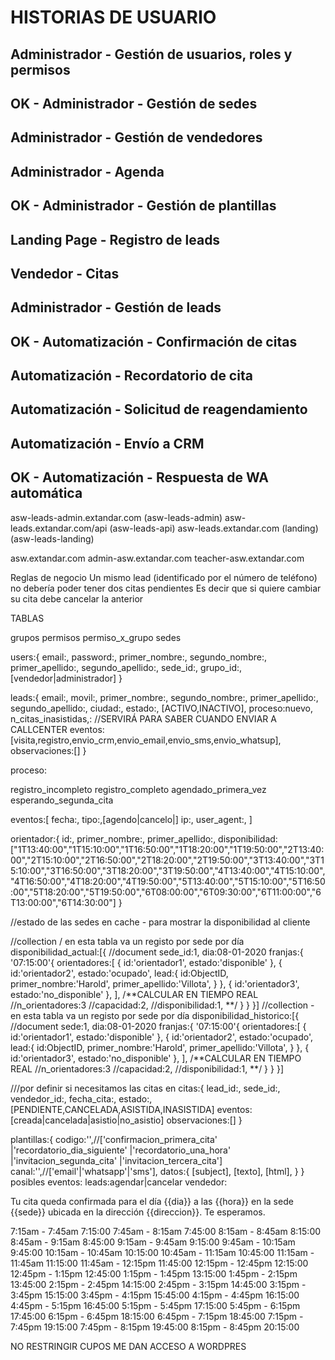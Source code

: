 # HISTORIAS DE USUARIO
## Administrador - Gestión de usuarios, roles y permisos
## OK - Administrador - Gestión de sedes
## Administrador - Gestión de vendedores
## Administrador - Agenda
## OK - Administrador - Gestión de plantillas
## Landing Page - Registro de leads
## Vendedor - Citas
## Administrador - Gestión de leads
## OK - Automatización - Confirmación de citas
## Automatización - Recordatorio de cita
## Automatización - Solicitud de reagendamiento
## Automatización - Envío a CRM
## OK - Automatización - Respuesta de WA automática

asw-leads-admin.extandar.com (asw-leads-admin)
asw-leads.extandar.com/api (asw-leads-api)
asw-leads.extandar.com (landing) (asw-leads-landing)

asw.extandar.com
admin-asw.extandar.com
teacher-asw.extandar.com

Reglas de negocio
Un mismo lead (identificado por el número de teléfono) no debería poder tener dos citas pendientes
Es decir que si quiere cambiar su cita debe cancelar la anterior

TABLAS

grupos
permisos
permiso_x_grupo
sedes

users:{
	email:,
	password:,
	primer_nombre:,
	segundo_nombre:,
	primer_apellido:,
	segundo_apellido:,
	sede_id:,
	grupo_id:,[vendedor|administrador]
}

leads:{
	email:,
	movil:,
	primer_nombre:,
	segundo_nombre:,
	primer_apellido:,
	segundo_apellido:,
	ciudad:,
	estado:, [ACTIVO,INACTIVO],
	proceso:nuevo,
	n_citas_inasistidas,: //SERVIRÁ PARA SABER CUANDO ENVIAR A CALLCENTER
	eventos:[visita,registro,envio_crm,envio_email,envio_sms,envio_whatsup],
	observaciones:[]
}

proceso:

registro_incompleto
registro_completo
agendado_primera_vez
esperando_segunda_cita


eventos:[
	fecha:,
	tipo:,[agendo|cancelo|]
	ip:,
	user_agent:,
]

orientador:{
	id:,
	primer_nombre:,
	primer_apellido:,
	disponibilidad:["1T13:40:00","1T15:10:00","1T16:50:00","1T18:20:00","1T19:50:00","2T13:40:00","2T15:10:00","2T16:50:00","2T18:20:00","2T19:50:00","3T13:40:00","3T15:10:00","3T16:50:00","3T18:20:00","3T19:50:00","4T13:40:00","4T15:10:00","4T16:50:00","4T18:20:00","4T19:50:00","5T13:40:00","5T15:10:00","5T16:50:00","5T18:20:00","5T19:50:00","6T08:00:00","6T09:30:00","6T11:00:00","6T13:00:00","6T14:30:00"]
}

//estado de las sedes en cache - para mostrar la disponibilidad al cliente

//collection / en esta tabla va un registo por sede por día
disponibilidad_actual:[{
//document
	sede_id:1,
	dia:08-01-2020
	franjas:{
		'07:15:00'{
			orientadores:[
				{
					id:'orientador1',
					estado:'disponible'
				},
				{
					id:'orientador2',
					estado:'ocupado',
					lead:{
						id:ObjectID,
						primer_nombre:'Harold',
						primer_apellido:'Villota',
					}
				},
				{
					id:'orientador3',
					estado:'no_disponible'
				},
			],
			/**CALCULAR EN TIEMPO REAL
			//n_orientadores:3
			//capacidad:2,
			//disponibilidad:1,
			**/
		}
	}
}]
//collection - en esta tabla va un registo por sede por día
disponibilidad_historico:[{
//document
	sede:1,
	dia:08-01-2020
	franjas:{
			'07:15:00'{
				orientadores:[
					{
						id:'orientador1',
						estado:'disponible'
					},
					{
						id:'orientador2',
						estado:'ocupado',
						lead:{
							id:ObjectID,
							primer_nombre:'Harold',
							primer_apellido:'Villota',
						}
					},
					{
						id:'orientador3',
						estado:'no_disponible'
					},
				],
				/**CALCULAR EN TIEMPO REAL
				//n_orientadores:3
				//capacidad:2,
				//disponibilidad:1,
				**/
			}
		}
}]


///por definir si necesitamos las citas en 
citas:{
	lead_id:,
	sede_id:,
	vendedor_id:,
	fecha_cita:,
	estado:,[PENDIENTE,CANCELADA,ASISTIDA,INASISTIDA]
	eventos:[creada|cancelada|asistio|no_asistio]
	observaciones:[]
}

plantillas:{
	codigo:'',//['confirmacion_primera_cita'
				|'recordatorio_dia_siguiente'
				|'recordatorio_una_hora'
				|'invitacion_segunda_cita'
				|'invitacion_tercera_cita']
	canal:'',//['email'|'whatsapp'|'sms'],
	datos:{
		[subject],
		[texto],
		[html],
	}
}
posibles eventos: 
leads:agendar|cancelar
vendedor:


Tu cita queda confirmada para el día {{dia}} a las {{hora}} en la sede {{sede}} ubicada en la dirección {{direccion}}. Te esperamos.


 7:15am - 7:45am		7:15:00
 7:45am - 8:15am		7:45:00
 8:15am - 8:45am		8:15:00
 8:45am - 9:15am		8:45:00
 9:15am - 9:45am		9:15:00
 9:45am - 10:15am		9:45:00
 10:15am - 10:45am		10:15:00
 10:45am - 11:15am		10:45:00
 11:15am - 11:45am		11:15:00
 11:45am - 12:15pm		11:45:00
 12:15pm - 12:45pm		12:15:00
 12:45pm - 1:15pm		12:45:00
 1:15pm - 1:45pm		13:15:00
 1:45pm - 2:15pm		13:45:00
 2:15pm - 2:45pm		14:15:00
 2:45pm - 3:15pm		14:45:00
 3:15pm - 3:45pm		15:15:00
 3:45pm - 4:15pm		15:45:00
 4:15pm - 4:45pm		16:15:00
 4:45pm - 5:15pm		16:45:00
 5:15pm - 5:45pm		17:15:00
 5:45pm - 6:15pm		17:45:00
 6:15pm - 6:45pm		18:15:00
 6:45pm - 7:15pm		18:45:00
 7:15pm - 7:45pm		19:15:00
 7:45pm - 8:15pm		19:45:00
 8:15pm - 8:45pm		20:15:00
 


NO RESTRINGIR CUPOS
ME DAN ACCESO A WORDPRES



